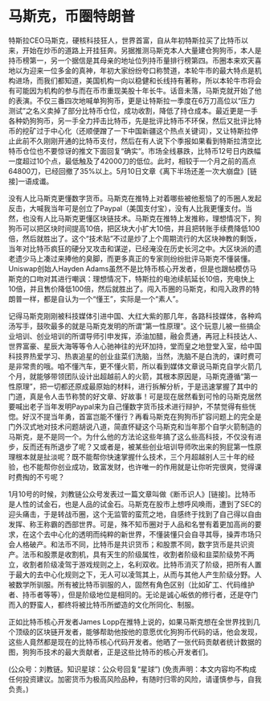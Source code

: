 # 马斯克，币圈特朗普

特斯拉CEO马斯克，硬核科技狂人，世界首富，自从年初特斯拉买了比特币以来，开始在炒币的道路上开挂狂奔。另据推测马斯克本人大量建仓狗狗币，本人是持币榜第一，另一个据信是其母亲的地址位列持币量排行榜第四。币圈本来欢天喜地以为迎来一位多金的真神，年初大家纷纷夸口称赞道，本轮牛市的最大特点是机构进场，而我们都知道，美国机构一向以稳健和长线持有著称，所以本轮牛市将会有可能因为机构的参与而在币市重现美股十年长牛。话音未落，马斯克就开始了他的表演。不仅三番四次地喊单狗狗币，更是让特斯拉一季度在6万刀高位以“压力测试”之名义卖掉了部分比特币仓位，成功收割，降低了持仓成本。最近更是一手各种奶狗狗币，另一手全力抨击比特币，先是批评比特币不环保，然后又批评比特币的挖矿过于中心化（还顺便蹭了一下中国新疆这个热点关键词），又让特斯拉停止此前不久刚刚开通的比特币支付，然后在有人说下个季报如果看到特斯拉清空比特币仓位也不要惊讶的推文下面回复“确实”。市场全线暴跌，比特币12号日内跌幅一度超过10个点，最低触及了42000刀的低位。此时，相较于一个月之前的高点64800刀，已经回撤了35%以上。5月10日文章《离下半场还差一次大崩盘》[链接]一语成谶。

没有人比马斯克更懂数字货币。马斯克在推特上对着哪些被他惹恼了的币圈人发起反击，大喊我当年可是创立了Paypal（美国支付宝），没有人比我更懂支付。当然，也没有人比马斯克更懂区块链技术。马斯克在推特上发推称，理想情况下，狗狗币可以把区块时间提高10倍，把区块大小扩大10倍，并且把转账手续费降低100倍，然后就胜出了。这个“技术贴”不过是炒了上个周期流行的大区块神教的剩饭，当年对比特币疯狂的硬分叉攻击和谋逆，已经淹没在历史长河之中。大区块派的遗老遗少马上凑过来捧他的臭脚，而更多真正的专家则纷纷批评马斯克不懂装懂。Uniswap创始人Hayden Adams虽然不是比特币核心开发者，但是也跟帖模仿马斯克的口吻对其进行嘲讽：理想情况下，特斯拉的电池续航延长10倍，充电快上10倍，并且售价降低100倍，然后就胜出了。闯入币圈的马斯克，和闯入政界的特朗普一样，都是自认为一个“懂王”，实际是一个“素人”。

记得马斯克刚刚被科技媒体引进中国、大红大紫的那几年，各路科技媒体，各种鸡汤写手，鼓吹最多的就是马斯克发明的所谓“第一性原理”。这个玩意儿被一些搞企业培训、创业培训的所谓导师引申发挥，添油加醋，融会贯通，再冠上科技达人、世界富豪、星辰大海等等令人心驰神往的光环加持，堂而皇之地登堂入室，给中国科技界热爱学习、热衷追星的创业韭菜们洗脑，当然，洗脑不是白洗的，课时费可是非常贵的哦。咱不懂汽车，更不懂火箭，所以看到媒体文章说马斯克自学火箭几个月，就能够带领团队设计出超越前人的火箭，其根本原因是，马斯克遵循“第一性原理”，把一切都还原成最原始的材料，进行拆解分析，于是迅速掌握了其中的门道，真是令人击节称赞的好文章、好故事！可是现在居然看到可怜的马斯克居然要喊出老子当年发明Paypal来为自己懂数字货币技术进行辩护，不禁觉得有些恍惚。好汉不提当年勇，首富岂能不懂行？再看马斯克在狗狗币扩容问题上的完全是门外汉式地对技术问题胡说八道，简直怀疑这个马斯克和当年那个自学火箭制造的马斯克，是不是同一个。为什么他的方法论这些年搞了这么些高科技，不仅没有进步，反而还有所退步了呢？又或者是，被某些创业培训导师吹出来的狗屁第一性原理根本就是扯淡呢？既不能帮你快速掌握什么技术，三个月超越别人三十年的经验，也不能帮你创业成功，致富发财，也许唯一的作用就是让你听完很爽，觉得课时费掏的不亏呢？

1月10号的时候，刘教链公众号发表过一篇文章叫做《断币识人》[链接]。比特币是人性的试金石，也是人品的试金石。马斯克在股市上想呼风唤雨，遭到了SEC的迎头痛击，于是转战币圈，这个无监管的蛮荒之地，自感终于找到了自己得以自由发挥、称王称霸的西部世界。可是，殊不知币圈对于人品和名誉有着更加高尚的要求，在这个去中心化的透明而纯粹的新世界，不懂装懂只会自寻其辱，操弄市场只会人格破产。和法币不同，比特币是共识货币；和股票不同，数字货币是共识资产。法币和股票是收割机，具有天生的阶级属性，收割者阶级和韭菜阶级势不两立，收割者阶级凌驾于游戏规则之上，名利双收。比特币消灭了阶级，把所有人置于最大的去中心化规则之下，无人可以凌驾其上，从而与其他人产生阶级分野。人被数学所驯服。所有被比特币驯服的人，固然有角色区别（比如矿工、代码维护者、持币者等等），但是阶级地位是相同的。无论是诚心皈依的修行者，还是夺门而入的野蛮人，都终将被比特币所塑造的文化所同化、制服。

正如比特币核心开发者James Lopp在推特上说的，如果马斯克想在全世界找到几个顶级的区块链开发者，能够帮助他按他的意愿优化狗狗币代码的话，他会发现，这些人竟然都是现在的比特币核心代码开发者。他晒了一张代码贡献者统计数据的图，狗狗币技术的最大贡献者，正是这些比特币的核心开发者们。

(公众号：刘教链。知识星球：公众号回复“星球”)
(免责声明：本文内容均不构成任何投资建议。加密货币为极高风险品种，有随时归零的风险，请谨慎参与，自我负责。)
